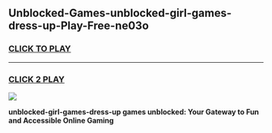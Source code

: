 
## Unblocked-Games-unblocked-girl-games-dress-up-Play-Free-ne03o
<h3>
<a href="https://premium76.site?title=unblocked-girl-games-dress-up&ref=09A">CLICK TO PLAY</a></h3>
<hr>

<h3>
<a href="https://premium76.site?title=unblocked-girl-games-dress-up&ref=09A">CLICK 2 PLAY</a>
  
</h3>

<a href="https://premium76.site?title=unblocked-girl-games-dress-up&ref=09A"><img src="https://clearcache.store/games.png"></a>


**unblocked-girl-games-dress-up games unblocked: Your Gateway to Fun and Accessible Online Gaming**
